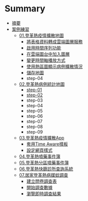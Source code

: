 # Summary

* [摘要](README.md)
* [案例練習](an-li-lian-xi.md)
  * [01.登革熱疫情擴散地圖](ex01/README.md)
    * [將表格資料轉成雲端圖層服務](ex01/step-01.md)
    * [啟用時間序列功能](ex01/step-02.md)
    * [在雲端圖台中加入圖層](ex01/step-03.md)
    * [變更時間軸播放方式](ex01/step-04.md)
    * [使用熱區圖顯示病例擴散情況](ex01/step-05.md)
    * [儲存地圖](ex01/step-06.md)
    * step-04
  * [02.登革熱病例統計地圖](ex02/README.md)
    * [step-01](ex02/step-01.md)
    * [step-02](ex02/step-02.md)
    * step-03
    * step-04
    * step-05
    * step-06
    * step-07
    * step-08
    * step-09
  * [03.登革熱疫情擴散App](ex03/README.md)
    * [套用Time Aware樣板](ex03/step-01.md)
    * [設定網頁樣式](ex03/step-02.md)
  * [04.登革熱噴藥事件簿](ex04/README.md)
  * [05.登革熱分區噴藥事件簿](ex05/README.md)
  * [06.登革熱快篩診所查詢系統](ex06/README.md)
  * [07.居家登革熱病媒蚊調查](ex07/README.md)
    * [建立問卷調查表](ex07/step-01.md)
    * [開始調查數據](ex07/step-02.md)
    * [瀏覽即時調查結果](ex07/step-03.md)


